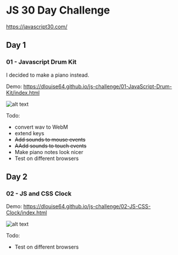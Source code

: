 # JS 30 Day Challenge
https://javascript30.com/
## Day 1
### 01 - Javascript Drum Kit

I decided to make a piano instead.

Demo: https://dlouise64.github.io/js-challenge/01-JavaScript-Drum-Kit/index.html

![alt text](https://user-images.githubusercontent.com/4723307/27332816-a4fe0a38-5617-11e7-8638-aa2cb3785d8a.png "A mini Piano")

Todo:
* convert wav to WebM
* extend keys
* <strike>Add sounds to mouse events</strike>
* <strike>AAdd sounds to touch events</strike>
* Make piano notes look nicer
* Test on different browsers


## Day 2
### 02 - JS and CSS Clock

Demo: https://dlouise64.github.io/js-challenge/02-JS-CSS-Clock/index.html

![alt text](https://user-images.githubusercontent.com/4723307/27506969-5bd4b924-5919-11e7-90a9-72c5fb158a0f.png "A Clock")

Todo:
* Test on different browsers